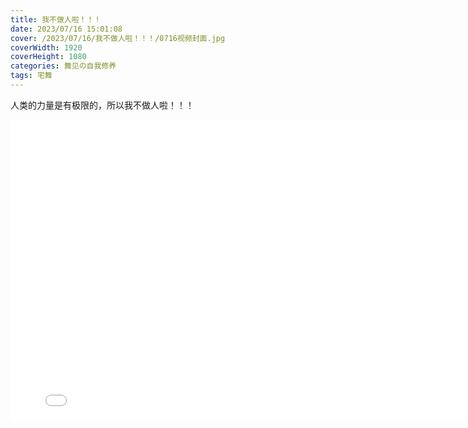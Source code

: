 ```yaml
---
title: 我不做人啦！！！
date: 2023/07/16 15:01:08
cover: /2023/07/16/我不做人啦！！！/0716视频封面.jpg
coverWidth: 1920
coverHeight: 1080
categories: 舞见の自我修养
tags: 宅舞
---
```

人类的力量是有极限的，所以我不做人啦！！！
<iframe src="//player.bilibili.com/player.html?aid=658479226&bvid=BV1zh4y1f7VU&cid=1198375689&p=1" scrolling="no" border="0" frameborder="no" framespacing="0" allowfullscreen="true" style="width: 800px; height:480px;"> </iframe>